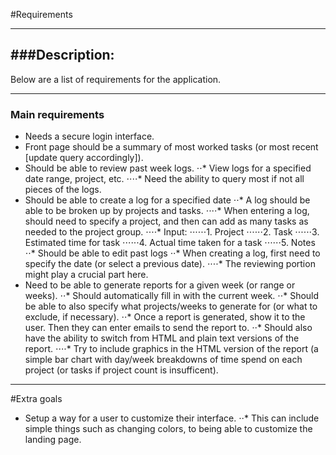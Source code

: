 #Requirements

---

###Description:
---
Below are a list of requirements for the application.

---

### Main requirements

* Needs a secure login interface.
* Front page should be a summary of most worked tasks (or most recent [update query accordingly]).
* Should be able to review past week logs.
⋅⋅* View logs for a specified date range, project, etc.
⋅⋅⋅⋅* Need the ability to query most if not all pieces of the logs.
* Should be able to create a log for a specified date
⋅⋅* A log should be able to be broken up by projects and tasks.
⋅⋅⋅⋅* When entering a log, should need to specify a project, and then can add as many tasks as needed to the project group.
⋅⋅⋅⋅* Input:
⋅⋅⋅⋅⋅⋅1. Project
⋅⋅⋅⋅⋅⋅2. Task
⋅⋅⋅⋅⋅⋅3. Estimated time for task
⋅⋅⋅⋅⋅⋅4. Actual time taken for a task
⋅⋅⋅⋅⋅⋅5. Notes
⋅⋅* Should be able to edit past logs
⋅⋅* When creating a log, first need to specify the date (or select a previous date).
⋅⋅⋅⋅* The reviewing portion might play a crucial part here.
* Need to be able to generate reports for a given week (or range or weeks).
⋅⋅* Should automatically fill in with the current week.
⋅⋅* Should be able to also specify what projects/weeks to generate for (or what to exclude, if necessary).
⋅⋅* Once a report is generated, show it to the user. Then they can enter emails to send the report to.
⋅⋅* Should also have the ability to switch from HTML and plain text versions of the report.
⋅⋅⋅⋅* Try to include graphics in the HTML version of the report (a simple bar chart with day/week breakdowns of time spend on each project (or tasks if project count is insufficent).

---

#Extra goals
* Setup a way for a user to customize their interface.
⋅⋅* This can include simple things such as changing colors, to being able to customize the landing page.

